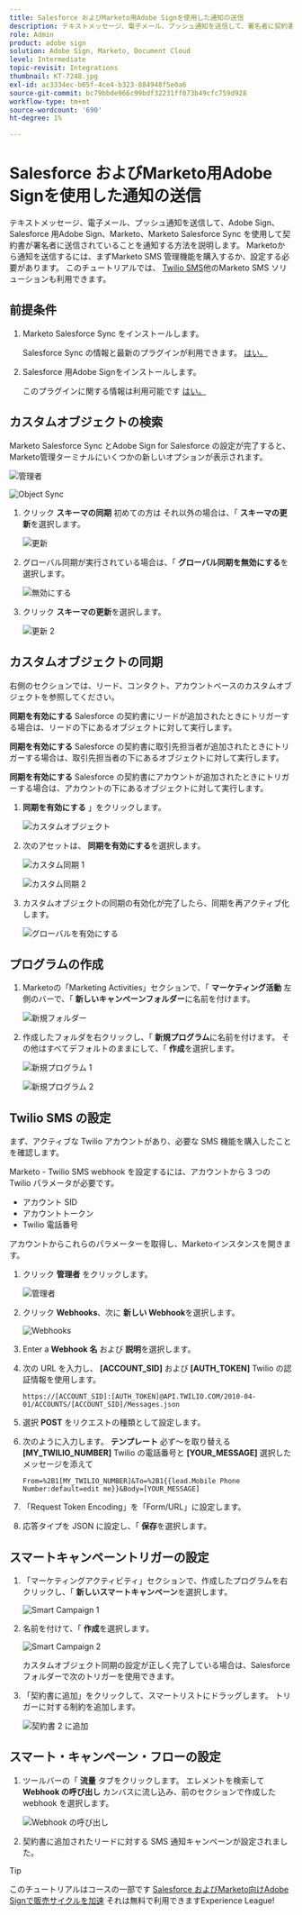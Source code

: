 ```yaml
---
title: Salesforce およびMarketo用Adobe Signを使用した通知の送信
description: テキストメッセージ、電子メール、プッシュ通知を送信して、署名者に契約書が署名中であることを知らせる方法について説明します。
role: Admin
product: adobe sign
solution: Adobe Sign, Marketo, Document Cloud
level: Intermediate
topic-revisit: Integrations
thumbnail: KT-7248.jpg
exl-id: ac3334ec-b65f-4ce4-b323-884948f5e0a6
source-git-commit: bc79bbde966c99bdf32231ff073b49cfc759d928
workflow-type: tm+mt
source-wordcount: '690'
ht-degree: 1%

---
```


# Salesforce およびMarketo用Adobe Signを使用した通知の送信

テキストメッセージ、電子メール、プッシュ通知を送信して、Adobe Sign、Salesforce 用Adobe Sign、Marketo、Marketo Salesforce Sync を使用して契約書が署名者に送信されていることを通知する方法を説明します。 Marketoから通知を送信するには、まずMarketo SMS 管理機能を購入するか、設定する必要があります。 このチュートリアルでは、 [Twilio SMS](https://launchpoint.marketo.com/twilio/twilio-sms-for-marketo/)他のMarketo SMS ソリューションも利用できます。

## 前提条件

1. Marketo Salesforce Sync をインストールします。

   Salesforce Sync の情報と最新のプラグインが利用できます。 [はい。](https://experienceleague.adobe.com/docs/marketo/using/product-docs/crm-sync/salesforce-sync/understanding-the-salesforce-sync.html)

1. Salesforce 用Adobe Signをインストールします。

   このプラグインに関する情報は利用可能です [はい。](https://helpx.adobe.com/ca/sign/using/salesforce-integration-installation-guide.html)

## カスタムオブジェクトの検索

Marketo Salesforce Sync とAdobe Sign for Salesforce の設定が完了すると、Marketo管理ターミナルにいくつかの新しいオプションが表示されます。

![管理者](assets/adminTab.png)

![Object Sync](assets/salesforceAdmin.png)

1. クリック **スキーマの同期** 初めての方は それ以外の場合は、「 **スキーマの更新**&#x200B;を選択します。

   ![更新](assets/refreshSchema1.png)

1. グローバル同期が実行されている場合は、「 **グローバル同期を無効にする**&#x200B;を選択します。

   ![無効にする](assets/disableGlobal.png)

1. クリック **スキーマの更新**&#x200B;を選択します。

   ![更新 2](assets/refreshSchema2.png)

## カスタムオブジェクトの同期

右側のセクションでは、リード、コンタクト、アカウントベースのカスタムオブジェクトを参照してください。

**同期を有効にする** Salesforce の契約書にリードが追加されたときにトリガーする場合は、リードの下にあるオブジェクトに対して実行します。

**同期を有効にする** Salesforce の契約書に取引先担当者が追加されたときにトリガーする場合は、取引先担当者の下にあるオブジェクトに対して実行します。

**同期を有効にする** Salesforce の契約書にアカウントが追加されたときにトリガーする場合は、アカウントの下にあるオブジェクトに対して実行します。

1. **同期を有効にする** 」をクリックします。

   ![カスタムオブジェクト](assets/customObjects.png)

1. 次のアセットは、 **同期を有効にする**&#x200B;を選択します。

   ![カスタム同期 1](assets/customObjectSync1.png)

   ![カスタム同期 2](assets/customObjectSync2.png)

1. カスタムオブジェクトの同期の有効化が完了したら、同期を再アクティブ化します。

   ![グローバルを有効にする](assets/enableGlobal.png)

## プログラムの作成

1. Marketoの「Marketing Activities」セクションで、「 **マーケティング活動** 左側のバーで、「 **新しいキャンペーンフォルダー**&#x200B;に名前を付けます。

   ![新規フォルダー](assets/newFolder.png)

1. 作成したフォルダを右クリックし、「 **新規プログラム**&#x200B;に名前を付けます。 その他はすべてデフォルトのままにして、「 **作成**&#x200B;を選択します。

   ![新規プログラム 1](assets/newProgram1.png)

   ![新規プログラム 2](assets/newProgram2.png)

## Twilio SMS の設定

まず、アクティブな Twilio アカウントがあり、必要な SMS 機能を購入したことを確認します。

Marketo - Twilio SMS webhook を設定するには、アカウントから 3 つの Twilio パラメータが必要です。

- アカウント SID
- アカウントトークン
- Twilio 電話番号

アカウントからこれらのパラメーターを取得し、Marketoインスタンスを開きます。

1. クリック **管理者** をクリックします。

   ![管理者](assets/adminTab.png)

1. クリック **Webhooks**、次に **新しい Webhook**&#x200B;を選択します。

   ![Webhooks](assets/webhooks.png)

1. Enter a **Webhook 名** および **説明**&#x200B;を選択します。

1. 次の URL を入力し、 **[ACCOUNT_SID]** および **[AUTH_TOKEN]** Twilio の認証情報を使用します。

   ```
   https://[ACCOUNT_SID]:[AUTH_TOKEN]@API.TWILIO.COM/2010-04-01/ACCOUNTS/[ACCOUNT_SID]/Messages.json
   ```

1. 選択 **POST** をリクエストの種類として設定します。

1. 次のように入力します。 **テンプレート** 必ず～を取り替える **[MY_TWILIO_NUMBER]** Twilio の電話番号と **[YOUR_MESSAGE]** 選択したメッセージを添えて

   ```
   From=%2B1[MY_TWILIO_NUMBER]&To=%2B1{{lead.Mobile Phone Number:default=edit me}}&Body=[YOUR_MESSAGE]
   ```

1. 「Request Token Encoding」を「Form/URL」に設定します。

1. 応答タイプを JSON に設定し、「 **保存**&#x200B;を選択します。

## スマートキャンペーントリガーの設定

1. 「マーケティングアクティビティ」セクションで、作成したプログラムを右クリックし、「 **新しいスマートキャンペーン**&#x200B;を選択します。

   ![Smart Campaign 1](assets/smartCampaign1.png)

1. 名前を付けて、「 **作成**&#x200B;を選択します。

   ![Smart Campaign 2](assets/smartCampaign3.png)

   カスタムオブジェクト同期の設定が正しく完了している場合は、Salesforce フォルダーで次のトリガーを使用できます。

1. 「契約書に追加」をクリックして、スマートリストにドラッグします。 トリガーに対する制約を追加します。

   ![契約書 2 に追加](assets/addedToAgreement2.png)

## スマート・キャンペーン・フローの設定

1. ツールバーの「 **流量** タブをクリックします。 エレメントを検索して **Webhook の呼び出し** カンバスに流し込み、前のセクションで作成した webhook を選択します。

   ![Webhook の呼び出し](assets/callWebhook.png)

1. 契約書に追加されたリードに対する SMS 通知キャンペーンが設定されました。

>[!TIP]
>
>このチュートリアルはコースの一部です [Salesforce およびMarketo向けAdobe Signで販売サイクルを加速](https://experienceleague.adobe.com/?recommended=Sign-U-1-2021.1) それは無料で利用できますExperience League!